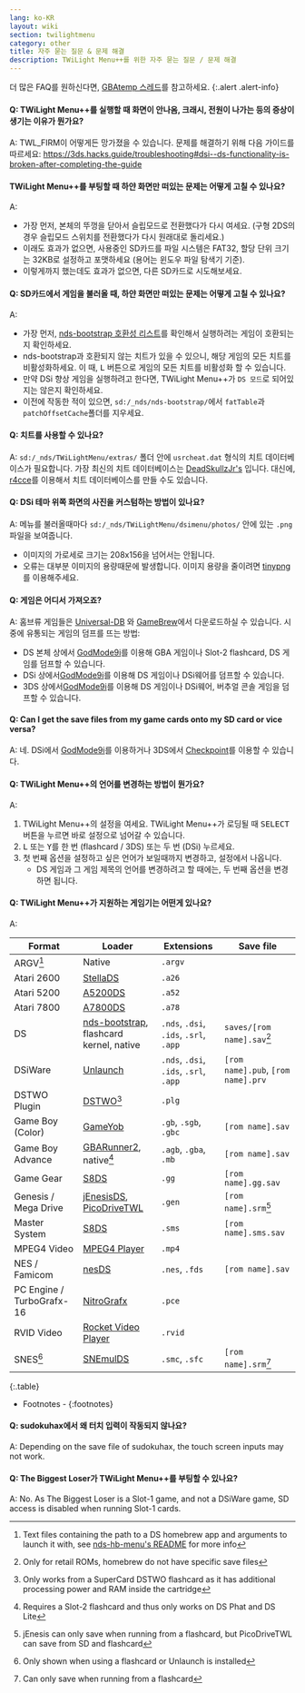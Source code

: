```yaml
---
lang: ko-KR
layout: wiki
section: twilightmenu
category: other
title: 자주 묻는 질문 & 문제 해결
description: TWiLight Menu++를 위한 자주 묻는 질문 / 문제 해결
---
```


더 많은 FAQ를 원하신다면, [GBAtemp 스레드](https://gbatemp.net/threads/ds-i-3ds-twilight-menu-gui-for-ds-i-games-and-ds-i-menu-replacement.472200/)를 참고하세요.
{:.alert .alert-info}

#### Q: TWiLight Menu++를 실행할 때 화면이 안나옴, 크래시, 전원이 나가는 등의 증상이 생기는 이유가 뭔가요?
A: TWL_FIRM이 어떻게든 망가졌을 수 있습니다. 문제를 해결하기 위해 다음 가이드를 따르세요: <https://3ds.hacks.guide/troubleshooting#dsi--ds-functionality-is-broken-after-completing-the-guide>

#### TWiLight Menu++를 부팅할 때 하얀 화면만 떠있는 문제는 어떻게 고칠 수 있나요?
A:
- 가장 먼저, 본체의 뚜껑을 닫아서 슬립모드로 전환했다가 다시 여세요. (구형 2DS의 경우 슬립모드 스위치를 전환했다가 다시 원래대로 돌리세요.)
- 이래도 효과가 없으면, 사용중인 SD카드를 파일 시스템은 FAT32, 할당 단위 크기는 32KB로 설정하고 포맷하세요 (용어는 윈도우 파일 탐색기 기준).
- 이렇게까지 했는데도 효과가 없으면, 다른 SD카드로 시도해보세요.

#### Q: SD카드에서 게임을 불러올 때, 하얀 화면만 떠있는 문제는 어떻게 고칠 수 있나요?
A:
- 가장 먼저, [nds-bootstrap 호환성 리스트](https://docs.google.com/spreadsheets/d/1LRTkXOUXraTMjg1eedz_f7b5jiuyMv2x6e_jY_nyHSc/htmlview#gid=0)를 확인해서 실행하려는 게임이 호환되는지 확인하세요.
- nds-bootstrap과 호환되지 않는 치트가 있을 수 있으니, 해당 게임의 모든 치트를 비활성화하세요. 이 때, <kbd class="l">L</kbd> 버튼으로 게임의 모든 치트를 비활성화 할 수 있습니다.
- 만약 DSi 향상 게임을 실행하려고 한다면, TWiLight Menu++가 `DS 모드`로 되어있지는 않은지 확인하세요.
- 이전에 작동한 적이 있으면, `sd:/_nds/nds-bootstrap/`에서 `fatTable`과 `patchOffsetCache`폴더를 지우세요.

#### Q: 치트를 사용할 수 있나요?
A: `sd:/_nds/TWiLightMenu/extras/` 폴더 안에 `usrcheat.dat` 형식의 치트 데이터베이스가 필요합니다. 가장 최신의 치트 데이터베이스는 [DeadSkullzJr's](https://gbatemp.net/threads/deadskullzjrs-flashcart-cheat-databases.488711/) 입니다. 대신에, [r4cce](http://hp.vector.co.jp/authors/VA013928/soft_en.html)를 이용해서 치트 데이터베이스를 만들 수도 있습니다.

#### Q: DSi 테마 위쪽 화면의 사진을 커스텀하는 방법이 있나요?
A: 메뉴를 불러올때마다 `sd:/_nds/TWiLightMenu/dsimenu/photos/` 안에 있는 `.png` 파일을 보여줍니다.

- 이미지의 가로세로 크기는 208x156을 넘어서는 안됩니다.
- 오류는 대부분 이미지의 용량때문에 발생합니다. 이미지 용량을 줄이려면 [tinypng](https://tinypng.com)를 이용해주세요.

#### Q: 게임은 어디서 가져오죠?
A: 홈브류 게임들은 [Universal-DB](https://db.universal-team.net/ds) 와 [GameBrew](https://www.gamebrew.org/wiki/List_of_DS_homebrew_applications)에서 다운로드하실 수 있습니다. 시중에 유통되는 게임의 덤프를 뜨는 방법:
- DS 본체 상에서 [GodMode9i](https://github.com/DS-Homebrew/GodMode9i/releases)를 이용해 GBA 게임이나 Slot-2 flashcard, DS 게임를 덤프할 수 있습니다.
- DSi 상에서[GodMode9i](https://github.com/DS-Homebrew/GodMode9i/releases)를 이용해 DS 게임이나 DSi웨어를 덤프할 수 있습니다.
- 3DS 상에서[GodMode9i](https://github.com/DS-Homebrew/GodMode9i/releases)를 이용해 DS 게임이나 DSi웨어, 버추얼 콘솔 게임을 덤프할 수 있습니다.

#### Q: Can I get the save files from my game cards onto my SD card or vice versa?
A: 네. DSi에서 [GodMode9i](https://github.com/DS-Homebrew/GodMode9i/releases)를 이용하거나 3DS에서 [Checkpoint](https://github.com/FlagBrew/Checkpoint/releases)를 이용할 수 있습니다.

#### Q: TWiLight Menu++의 언어를 변경하는 방법이 뭔가요?
A:
1. TWiLight Menu++의 설정을 여세요. TWiLight Menu++가 로딩될 때 <kbd>SELECT</kbd>버튼을 누르면 바로 설정으로 넘어갈 수 있습니다.
1. <kbd class="l">L</kbd> 또는 <kbd class="face">Y</kbd>를 한 번 (flashcard / 3DS) 또는 두 번 (DSi) 누르세요.
1. 첫 번째 옵션을 설정하고 싶은 언어가 보일때까지 변경하고, 설정에서 나옵니다.
   - DS 게임과 그 게임 제목의 언어를 변경하려고 할 때에는, 두 번째 옵션을 변경하면 됩니다.

#### Q: TWiLight Menu++가 지원하는 게임기는 어떤게 있나요?

A:

| Format                    | Loader                                           | Extensions                             | Save file                          |
| ------------------------- | ------------------------------------------------ | -------------------------------------- | ---------------------------------- |
| ARGV[^1]                  | Native                                           | `.argv`                                |                                    |
| Atari 2600                | [StellaDS][stellads]                             | `.a26`                                 |                                    |
| Atari 5200                | [A5200DS][a5200ds]                               | `.a52`                                 |                                    |
| Atari 7800                | [A7800DS][a7800ds]                               | `.a78`                                 |                                    |
| DS                        | [nds-bootstrap][ndsbs], flashcard kernel, native | `.nds`, `.dsi`, `.ids`, `.srl`, `.app` | `saves/[rom name].sav`[^2]         |
| DSiWare                   | [Unlaunch][unlaunch]                             | `.nds`, `.dsi`, `.ids`, `.srl`, `.app` | `[rom name].pub`, `[rom name].prv` |
| DSTWO Plugin              | [DSTWO][dstwo][^3]                               | `.plg`                                 |                                    |
| Game Boy (Color)          | [GameYob][gameyob]                               | `.gb`, `.sgb`, `.gbc`                  | `[rom name].sav`                   |
| Game Boy Advance          | [GBARunner2][gbarunner2], native[^4]             | `.agb`, `.gba`, `.mb`                  | `[rom name].sav`                   |
| Game Gear                 | [S8DS][s8ds]                                     | `.gg`                                  | `[rom name].gg.sav`                |
| Genesis / Mega Drive      | [jEnesisDS][jenesis], [PicoDriveTWL][pdtwl]      | `.gen`                                 | `[rom name].srm`[^5]               |
| Master System             | [S8DS][s8ds]                                     | `.sms`                                 | `[rom name].sms.sav`               |
| MPEG4 Video               | [MPEG4 Player][mpeg4player]                      | `.mp4`                                 |                                    |
| NES / Famicom             | [nesDS][nesds]                                   | `.nes`, `.fds`                         | `[rom name].sav`                   |
| PC Engine / TurboGrafx-16 | [NitroGrafx][nitrografx]                         | `.pce`                                 |                                    |
| RVID Video                | [Rocket Video Player][rvidplayer]                | `.rvid`                                |                                    |
| SNES[^6]                  | [SNEmulDS][snemulds]                             | `.smc`, `.sfc`                         | `[rom name].srm`[^7]               |
{:.table}

- Footnotes -
{:footnotes}

#### Q: sudokuhax에서 왜 터치 입력이 작동되지 않나요?
A: Depending on the save file of sudokuhax, the touch screen inputs may not work.

#### Q: The Biggest Loser가 TWiLight Menu++를 부팅할 수 있나요?
A: No. As The Biggest Loser is a Slot-1 game, and not a DSiWare game, SD access is disabled when running Slot-1 cards.

[^1]: Text files containing the path to a DS homebrew app and arguments to launch it with, see [nds-hb-menu's README](https://github.com/devkitPro/nds-hb-menu#passing-arguments) for more info
[^2]: Only for retail ROMs, homebrew do not have specific save files
[^3]: Only works from a SuperCard DSTWO flashcard as it has additional processing power and RAM inside the cartridge
[^4]: Requires a Slot-2 flashcard and thus only works on DS Phat and DS Lite
[^5]: jEnesis can only save when running from a flashcard, but PicoDriveTWL can save from SD and flashcard
[^6]: Only shown when using a flashcard or Unlaunch is installed
[^7]: Can only save when running from a flashcard

[a5200ds]: https://github.com/wavemotion-dave/A5200DS
[a7800ds]: https://github.com/wavemotion-dave/A7800DS
[dstwo]: http://eng.supercard.sc
[gameyob]: https://github.com/Drenn1/GameYob
[gbarunner2]: https://github.com/Gericom/GBARunner2
[jenesis]: https://www.gamebrew.org/wiki/JEnesisDS
[mpeg4player]: https://gbatemp.net/threads/544095
[ndsbs]: https://github.com/DS-Homebrew/nds-bootstrap
[nesds]: https://github.com/DS-Homebrew/NesDS
[nitrografx]: https://www.gamebrew.org/wiki/NitroGrafx
[pdtwl]: https://github.com/DS-Homebrew/PicoDriveTWL
[rvidplayer]: https://gbatemp.net/threads/539163
[s8ds]: https://www.gamebrew.org/wiki/S8DS
[snemulds]: https://www.gamebrew.org/wiki/SNEmulDS
[stellads]: https://github.com/wavemotion-dave/StellaDS
[unlaunch]: https://problemkaputt.de/unlaunch.htm
